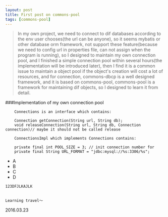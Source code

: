 ```yaml
---
layout: post
title: First post on commons-pool
tags: [commons-pool]
---
```


>In my own project, we need to connect to dif databases according to the env user chooses(the url can be anyone),
>so it seems mybatis or other database orm framework, not support these feature(because we need to config url in
>properties file, can not assign when the program is running), so I designed to maintain my own connection pool,
>and I finished a simple connection pool within several hours(the implementation will be introduced later), then
>I find it is a common issue to maintain a object pool if the object's creation will cost a lot of resources, 
>and for connection, commons-dbcp is a well designed framework, and it is based on commons-pool, commons-pool 
>is a framework for maintaining dif objects, so I designed to learn it from detail. 

 
###Implementation of my own connection pool

```
	Connections is an interface which contains:
	
	Connection getConnection(String url, String db);
	void releaseConnection(String url, String db, Connection connection)// maybe it should not be called release
	
	ConnectionsImpl which implements Connections contains:

	private final int POOL_SIZE = 3; // init connection number for 
    private final String URL_FORMAT = "jdbc:mysql://%s:3306/%s";

```
   
   
 - A 
 - B
 - C
 - D
 
```
123DFJLKAJLK 
```

```
```



    
    Learning travel～

2016.03.23


